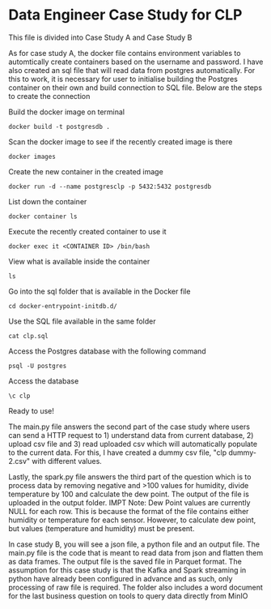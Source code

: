 # Data Engineer Case Study for CLP 

This file is divided into Case Study A and Case Study B

As for case study A, the docker file contains environment variables to automtically create containers based on the username and password. I have also created an sql file that will read data from postgres automatically. For this to work, it is necessary for user to initialise building the Postgres container on their own and build connection to SQL file. Below are the steps to create the connection

Build the docker image on terminal
``` 
docker build -t postgresdb .
```
Scan the docker image to see if the recently created image is there 
```
docker images
```
Create the new container in the created image
```
docker run -d --name postgresclp -p 5432:5432 postgresdb
```
List down the container
```
docker container ls
```
Execute the recently created container to use it 
```
docker exec it <CONTAINER ID> /bin/bash
```
View what is available inside the container 
```
ls
```
Go into the sql folder that is available in the Docker file
```
cd docker-entrypoint-initdb.d/
```
Use the SQL file available in the same folder
```
cat clp.sql
```
Access the Postgres database with the following command
```
psql -U postgres
```
Access the database 
```
\c clp
```
Ready to use!

The main.py file answers the second part of the case study where users can send a HTTP request to 1) understand data from current database, 2) upload csv file and 3) read uploaded csv which will automatically populate to the current data. For this, I have created a dummy csv file, "clp dummy-2.csv" with different values. 

Lastly, the spark.py file answers the third part of the question which is to process data by removing negative and >100 values for humidity, divide temperature by 100 and calculate the dew point. The output of the file is uploaded in the output folder. IMPT Note: Dew Point values are currently NULL for each row. This is because the format of the file contains either humidity or temperature for each sensor. However, to calculate dew point, but values (temperature and humidity) must be present. 



In case study B, you will see a json file, a python file and an output file. The main.py file is the code that is meant to read data from json and flatten them as data frames. The output file is the saved file in Parquet format. The assumption for this case study is that the Kafka and Spark streaming in python have already been configured in advance and as such, only processing of raw file is required. The folder also includes a word document for the last business question on tools to query data directly from MinIO


